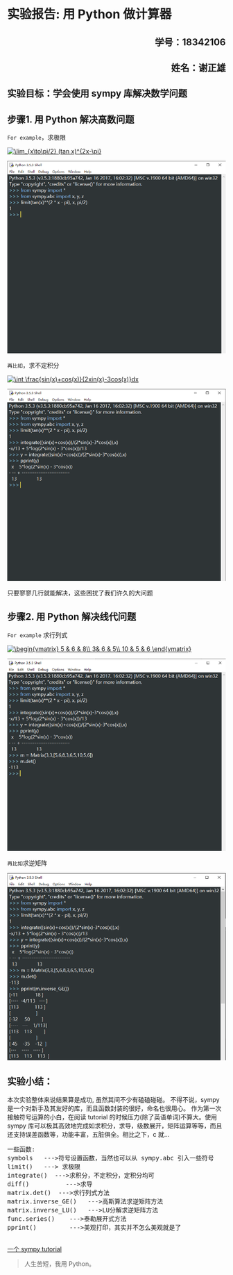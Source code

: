 # 实验报告: 用 Python 做计算器


<h2 align = "right">学号：18342106 </h2>
<h2 align = 'right'>姓名：谢正雄</h2>

## 实验目标：学会使用 sympy 库解决数学问题

## 步骤1. 用 Python 解决高数问题

`For example`，求极限

<a href="https://www.codecogs.com/eqnedit.php?latex=\lim_{x\to\pi/2}&space;(tan&space;x)^{2x-\pi}" target="_blank"><img src="https://latex.codecogs.com/gif.latex?\lim_{x\to\pi/2}&space;(tan&space;x)^{2x-\pi}" title="\lim_{x\to\pi/2} (tan x)^{2x-\pi}" /></a>

![](images/lim.png)

`再比如`，求不定积分

<a href="https://www.codecogs.com/eqnedit.php?latex=\int&space;\frac{sin(x)&plus;cos(x)}{2xin(x)-3cos(x)}dx" target="_blank"><img src="https://latex.codecogs.com/gif.latex?\int&space;\frac{sin(x)&plus;cos(x)}{2xin(x)-3cos(x)}dx" title="\int \frac{sin(x)+cos(x)}{2xin(x)-3cos(x)}dx" /></a>

![](images/inte.png)

只要寥寥几行就能解决，这些困扰了我们许久的大问题

## 步骤2. 用 Python 解决线代问题

`For example` 求行列式

<a href="https://www.codecogs.com/eqnedit.php?latex=\begin{vmatrix}&space;5&space;&&space;6&space;&&space;8\\&space;3&&space;6&space;&&space;5\\&space;10&space;&&space;5&space;&&space;6&space;\end{vmatrix}" target="_blank"><img src="https://latex.codecogs.com/gif.latex?\begin{vmatrix}&space;5&space;&&space;6&space;&&space;8\\&space;3&&space;6&space;&&space;5\\&space;10&space;&&space;5&space;&&space;6&space;\end{vmatrix}" title="\begin{vmatrix} 5 & 6 & 8\\ 3& 6 & 5\\ 10 & 5 & 6 \end{vmatrix}" /></a>

![](images/det.png)

`再比如`求逆矩阵

![](images/inverse.png)

## 实验小结：
本次实验整体来说结果算是成功, 虽然其间不少有磕磕碰碰。 不得不说，sympy 是一个对新手及其友好的库，而且函数封装的很好，命名也很用心。
作为第一次接触符号运算的小白，在阅读 tutorial 的时候压力(除了英语单词)不算大。使用 sympy 库可以极其高效地完成如求积分，求导，级数展开，矩阵运算等等，而且还支持误差函数等，功能丰富，五脏俱全。相比之下，c 就...

<pre>
一些函数:
symbols   --->符号设置函数，当然也可以从 sympy.abc 引入一些符号
limit()   ---> 求极限
integrate()  --->求积分，不定积分，定积分均可
diff()          --->求导
matrix.det()  --->求行列式方法
matrix.inverse_GE()   --->高斯算法求逆矩阵方法
matrix.inverse_LU()   --->LU分解求逆矩阵方法
func.series()    --->泰勒展开式方法
pprint()         --->美观打印，其实并不怎么美观就是了

</pre>

<a href=http://www.asmeurer.com/sympy_doc/dev-py3k/tutorial/tutorial.zh.html> 
一个 sympy tutorial</a>


>人生苦短，我用 Python。

